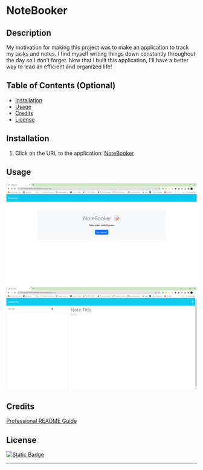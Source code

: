 # NoteBooker

## Description

My motivation for making this project was to make an application to track my tasks and notes.
I find myself writing things down constantly throughout the day so I don't forget.
Now that I built this application, I'll have a better way to lead an efficient and organized life!


## Table of Contents (Optional)

- [Installation](#installation)
- [Usage](#usage)
- [Credits](#credits)
- [License](#license)

## Installation

1. Click on the URL to the application: [NoteBooker](https://calm-garden-78554-a0938358e7da.herokuapp.com)

## Usage

![Home Page](images/noteBooker1.png)
![Notes Page](images/noteBooker2.png)

## Credits

[Professional README Guide](https://coding-boot-camp.github.io/full-stack/github/professional-readme-guide)

## License

[![Static Badge](https://img.shields.io/badge/License-MIT-blue)](https://choosealicense.com/licenses/mit)

---
